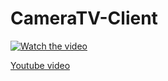 # CameraTV-Client


[![Watch the video](https://img.youtube.com/vi/VKDPolFC4Nc/maxresdefault.jpg)](https://youtu.be/VKDPolFC4Nc)

[Youtube video](https://youtu.be/VKDPolFC4Nc)
